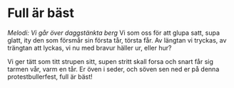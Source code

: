 # Full är bäst
*Melodi: Vi går över daggstänkta berg*
Vi som oss för att glupa satt, supa glatt,
ity den som försmår sin första tår, törsta får.
Av längtan vi tryckas, av trängtan att lyckas,
vi nu med bravur häller ur, eller hur?

Vi ger tätt som titt strupen sitt, supen stritt
skall forsa och snart får sig tarmen vår, varm en tår.
Er öven i seder, och söven sen ned er
på denna protestbullerfest, full är bäst!